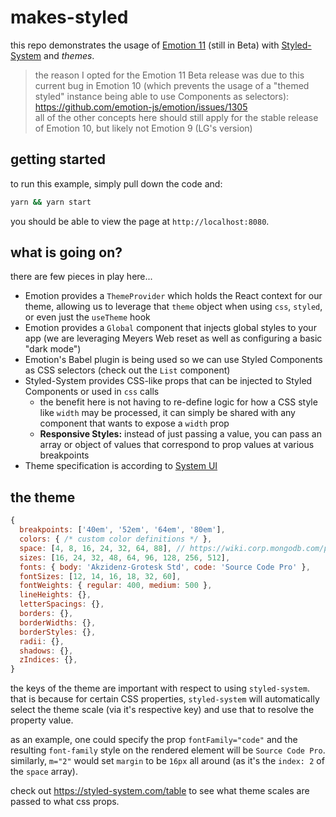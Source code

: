 # makes-styled

this repo demonstrates the usage of [Emotion 11](https://deploy-preview-1600--emotion.netlify.app/docs/introduction) (still in Beta) with [Styled-System](https://styled-system.com/getting-started) and *themes*.

> the reason I opted for the Emotion 11 Beta release was due to this current bug in Emotion 10 (which prevents the usage of a "themed styled" instance being able to use Components as selectors): https://github.com/emotion-js/emotion/issues/1305  
all of the other concepts here should still apply for the stable release of Emotion 10, but likely not Emotion 9 (LG's version)

## getting started

to run this example, simply pull down the code and:

```cmd
yarn && yarn start
```

you should be able to view the page at `http://localhost:8080`.

## what is going on?

there are few pieces in play here...
  * Emotion provides a `ThemeProvider` which holds the React context for our theme, allowing us to leverage that `theme` object when using `css`, `styled`, or even just the `useTheme` hook
  * Emotion provides a `Global` component that injects global styles to your app (we are leveraging Meyers Web reset as well as configuring a basic "dark mode")
  * Emotion's Babel plugin is being used so we can use Styled Components as CSS selectors (check out the `List` component)
  * Styled-System provides CSS-like props that can be injected to Styled Components or used in `css` calls
    - the benefit here is not having to re-define logic for how a CSS style like `width` may be processed, it can simply be shared with any component that wants to expose a `width` prop
    - **Responsive Styles:** instead of just passing a value, you can pass an array or object of values that correspond to prop values at various breakpoints
  * Theme specification is according to [System UI](https://system-ui.com/theme/)

## the theme

```js
{
  breakpoints: ['40em', '52em', '64em', '80em'],
  colors: { /* custom color definitions */ },
  space: [4, 8, 16, 24, 32, 64, 88], // https://wiki.corp.mongodb.com/pages/viewpage.action?pageId=100263649
  sizes: [16, 24, 32, 48, 64, 96, 128, 256, 512],
  fonts: { body: 'Akzidenz-Grotesk Std', code: 'Source Code Pro' },
  fontSizes: [12, 14, 16, 18, 32, 60],
  fontWeights: { regular: 400, medium: 500 },
  lineHeights: {},
  letterSpacings: {},
  borders: {},
  borderWidths: {},
  borderStyles: {},
  radii: {},
  shadows: {},
  zIndices: {},
}
```

the keys of the theme are important with respect to using `styled-system`.  that is because for certain CSS properties, `styled-system` will automatically select the theme scale (via it's respective key) and use that to resolve the property value.

as an example, one could specify the prop `fontFamily="code"` and the resulting `font-family` style on the rendered element will be `Source Code Pro`.  similarly, `m="2"` would set `margin` to be `16px` all around (as it's the `index: 2` of the `space` array).

check out https://styled-system.com/table to see what theme scales are passed to what css props.
